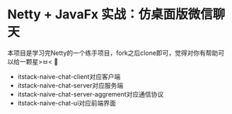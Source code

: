 # Netty + JavaFx 实战：仿桌面版微信聊天
本项目是学习完Netty的一个练手项目，fork之后clone即可，觉得对你有帮助可以给一颗星>ㅂ< 💖
- itstack-naive-chat-client对应客户端
- itstack-naive-chat-server对应服务端
- itstack-naive-chat-server-aggrement对应通信协议
- itstack-naive-chat-ui对应前端界面
